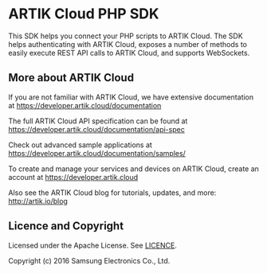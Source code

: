 ARTIK Cloud PHP SDK
================

This SDK helps you connect your PHP scripts to ARTIK Cloud. The SDK helps authenticating with ARTIK Cloud, exposes a number of methods to easily execute REST API calls to ARTIK Cloud, and supports WebSockets. 

More about ARTIK Cloud
-------------------------

If you are not familiar with ARTIK Cloud, we have extensive documentation at https://developer.artik.cloud/documentation

The full ARTIK Cloud API specification can be found at https://developer.artik.cloud/documentation/api-spec

Check out advanced sample applications at https://developer.artik.cloud/documentation/samples/

To create and manage your services and devices on ARTIK Cloud, create an account at https://developer.artik.cloud

Also see the ARTIK Cloud blog for tutorials, updates, and more: http://artik.io/blog

Licence and Copyright
---------------------

Licensed under the Apache License. See [LICENCE](https://github.com/artikcloud/artikcloud-php/blob/master/LICENSE).

Copyright (c) 2016 Samsung Electronics Co., Ltd.
